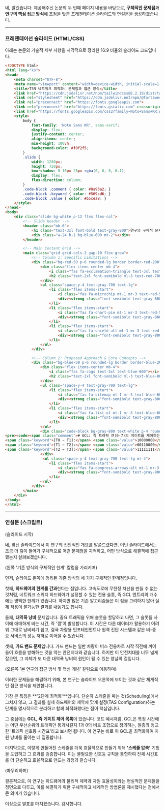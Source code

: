 네, 알겠습니다. 제공해주신 논문의 두 번째 페이지 내용을 바탕으로, **구체적인 문제점**과 **연구의 핵심 접근 방식**에 초점을 맞춘 프레젠테이션 슬라이드와 연설문을 생성하겠습니다.

---

### 프레젠테이션 슬라이드 (HTML/CSS)

아래는 논문의 기술적 세부 사항을 시각적으로 정리한 16:9 비율의 슬라이드 코드입니다.

```html
<!DOCTYPE html>
<html lang="ko">
<head>
    <meta charset="UTF-8">
    <meta name="viewport" content="width=device-width, initial-scale=1.0">
    <title>TSN 네트워크 최적화: 문제점과 접근 방식</title>
    <link href="https://cdn.jsdelivr.net/npm/tailwindcss@2.2.19/dist/tailwind.min.css" rel="stylesheet">
    <link rel="stylesheet" href="https://cdn.jsdelivr.net/npm/@fortawesome/fontawesome-free@6.4.0/css/all.min.css">
    <link rel="preconnect" href="https://fonts.googleapis.com">
    <link rel="preconnect" href="https://fonts.gstatic.com" crossorigin>
    <link href="https://fonts.googleapis.com/css2?family=Noto+Sans+KR:wght@300;400;500;700&display=swap" rel="stylesheet">
    <style>
        body {
            font-family: 'Noto Sans KR', sans-serif;
            display: flex;
            justify-content: center;
            align-items: center;
            min-height: 100vh;
            background-color: #f0f2f5;
        }
        .slide {
            width: 1280px;
            height: 720px;
            box-shadow: 0 10px 25px rgba(0, 0, 0, 0.1);
            display: flex;
            flex-direction: column;
        }
        .code-block .comment { color: #8a93a2; }
        .code-block .keyword { color: #569cd6; }
        .code-block .value { color: #b5cea8; }
    </style>
</head>
<body>
    <div class="slide bg-white p-12 flex flex-col">
        <!-- Slide Header -->
        <header class="mb-6">
            <h1 class="text-3xl font-bold text-gray-800">연구의 구체적 문제점과 핵심 접근 방식</h1>
            <div class="w-24 h-1 bg-blue-600 mt-2"></div>
        </header>

        <!-- Main Content Grid -->
        <main class="grid grid-cols-2 gap-10 flex-grow">
            <!-- Column 1: Specific Limitations -->
            <div class="bg-red-50 p-6 rounded-lg border border-red-200">
                <div class="flex items-center mb-4">
                    <i class="fas fa-exclamation-triangle text-3xl text-red-500"></i>
                    <h2 class="text-2xl font-semibold ml-3 text-red-700">기존 방식의 구체적인 한계</h2>
                </div>
                <ul class="space-y-4 text-gray-700 text-lg">
                    <li class="flex items-start">
                        <i class="fas fa-microchip mt-1 mr-3 text-red-500"></i>
                        <div><strong class="font-semibold text-gray-800">하드웨어 한계 간과:</strong> GCL(게이트 제어 목록)에 설정 가능한 슬롯 수는 물리적으로 제한되나, 기존 알고리즘은 이를 무시하는 경우가 많습니다.</div>
                    </li>
                    <li class="flex items-start">
                        <i class="fas fa-chart-pie mt-1 mr-3 text-red-500"></i>
                        <div><strong class="font-semibold text-gray-800">대역폭 낭비 발생:</strong> 슬롯 사이에 활용 불가능한 시간(gap)이 생겨 대역폭이 낭비되고, 이는 인포테인먼트 등 비-중요 트래픽 성능에 악영향을 줍니다.</div>
                    </li>
                    <li class="flex items-start">
                        <i class="fas fa-shield-alt mt-1 mr-3 text-red-500"></i>
                        <div><strong class="font-semibold text-gray-800">가드 밴드(Guard Band) 문제:</strong> 비-중요 트래픽의 '침범'을 막는 가드 밴드 역시, 비효율적으로 설정 시 그 자체가 대역폭 낭비의 원인이 됩니다.</div>
                    </li>
                </ul>
            </div>

            <!-- Column 2: Proposed Approach & Core Concepts -->
            <div class="bg-blue-50 p-6 rounded-lg border border-blue-200">
                <div class="flex items-center mb-4">
                    <i class="fas fa-cogs text-3xl text-blue-600"></i>
                    <h2 class="text-2xl font-semibold ml-3 text-blue-800">본 연구의 접근 방식 및 핵심 개념</h2>
                </div>
                <ul class="space-y-4 text-gray-700 text-lg">
                    <li class="flex items-start">
                        <i class="fas fa-sitemap mt-1 mr-3 text-blue-600"></i>
                        <div><strong class="font-semibold text-gray-800">2단계 최적화 접근:</strong> '스케줄링 단계'와 'TAS 설정 단계'를 명시적으로 구분하여, 자원 제약을 초기부터 고려하는 통합적 알고리즘을 설계했습니다.</div>
                    </li>
                    <li class="flex items-start">
                        <i class="fas fa-list-ol mt-1 mr-3 text-blue-600"></i>
                        <div><strong class="font-semibold text-gray-800">핵심 메커니즘 (GCL):</strong> 아래와 같이 GCL을 최적화하여 게이트를 정밀 제어합니다.</div>
                    </li>
                </ul>
                <div class="code-block bg-gray-800 text-white p-4 rounded-md mt-2 text-base">
<pre><code><span class="comment"># GCL: 각 트래픽 큐(0-7)의 게이트를 제어하는 시간표</span>
<span class="keyword">[T0 ~ T1]:</span> <span class="value">10000000</span>  <span class="comment"># 우선순위 7 트래픽만 통과</span>
<span class="keyword">[T1 ~ T2]:</span> <span class="value">00110000</span>  <span class="comment"># 우선순위 5, 4 트래픽 동시 통과 가능</span>
<span class="keyword">[T2 ~ T3]:</span> <span class="value">11111111</span>  <span class="comment"># 모든 게이트 개방 (Strict Priority 경쟁)</span></code></pre>
                </div>
                 <ul class="space-y-4 text-gray-700 text-lg mt-4">
                    <li class="flex items-start">
                        <i class="fas fa-compress-arrows-alt mt-1 mr-3 text-blue-600"></i>
                        <div><strong class="font-semibold text-gray-800">스케줄 압축 기법 활용:</strong> GCL 엔트리 수를 줄이고 대역폭 낭비를 최소화하기 위한 '스케줄 압축' 기법의 효과를 함께 검증합니다.</div>
                    </li>
                </ul>
            </div>
        </main>
    </div>
</body>
</html>
```

---

### 연설문 (스크립트)

(슬라이드 시작)

네, 앞선 슬라이드에서 이 연구의 전반적인 개요를 말씀드렸다면, 이번 슬라이드에서는 조금 더 깊이 들어가 구체적으로 어떤 문제점을 지적하고, 어떤 방식으로 해결책에 접근했는지 살펴보겠습니다.

(왼쪽 '기존 방식의 구체적인 한계' 칼럼을 가리키며)

먼저, 슬라이드 왼쪽에 정리된 기존 방식의 세 가지 구체적인 한계점입니다.

첫째, **하드웨어의 한계를 간과**한다는 점입니다. 고속도로에 무한정 차선을 만들 수 없는 것처럼, 네트워크 스위치 하드웨어가 설정할 수 있는 전용 슬롯, 즉 GCL 엔트리의 개수에는 명백한 한계가 있습니다. 하지만 많은 기존 알고리즘들은 이 점을 고려하지 않아 실제 적용이 불가능한 결과를 내놓기도 합니다.

둘째, **대역폭 낭비** 문제입니다. 중요 트래픽을 위해 슬롯을 할당하고 나면, 그 슬롯들 사이에 애매하게 비는 시간, 즉 '갭'이 발생합니다. 이 시간은 다른 데이터가 활용하기 어려워 그대로 낭비되기 쉽고, 결국 차량용 인포테인먼트나 원격 진단 시스템과 같은 비-중요 서비스의 성능 저하로 이어질 수 있습니다.

셋째, **가드 밴드 문제**입니다. 가드 밴드는 일반 차량이 버스 전용차로 시작 직전에 끼어들어 흐름을 방해하는 것을 막는 안전지대와 같습니다. 하지만 이 안전지대를 너무 넓게 잡으면, 그 자체가 또 다른 대역폭 낭비의 원인이 될 수 있는 양날의 검입니다.

(오른쪽 '본 연구의 접근 방식 및 핵심 개념' 칼럼으로 이동하며)

이러한 문제들을 해결하기 위해, 본 연구는 슬라이드 오른쪽에 보이는 것과 같은 체계적인 접근 방식을 제안합니다.

가장 큰 특징은 **'2단계 최적화'**입니다. 단순히 스케줄을 짜는 것(Scheduling)에서 그치지 않고, 그 결과를 실제 하드웨어의 제약에 맞게 설정(TAS Configuration)하는 단계를 명시적으로 분리하고 함께 최적화했다는 점이 핵심입니다.

그 중심에는 **GCL, 즉 게이트 제어 목록**이 있습니다. 코드 예시처럼, GCL은 특정 시간에는 어떤 우선순위의 트래픽만 통과시킬지 1과 0의 비트 조합으로 정의하는, 일종의 정교한 '트래픽 신호등 시간표'라고 보시면 됩니다. 이 연구는 바로 이 GCL을 최적화하여 자원 낭비를 줄이는 데 집중합니다.

마지막으로, 이렇게 만들어진 스케줄을 더욱 효율적으로 만들기 위해 **'스케줄 압축'** 기법을 도입하고 그 효과를 검증합니다. 이는 불필요한 신호등 규칙을 통합하여 전체 시간표를 더 단순하고 효율적으로 만드는 과정과 같습니다.

(마무리하며)

결론적으로, 이 연구는 하드웨어의 물리적 제약과 자원 효율성이라는 현실적인 문제들을 정면으로 다루고, 이를 해결하기 위한 구체적이고 체계적인 방법론을 제시했다는 점에서 큰 의미가 있습니다.

이상으로 발표를 마치겠습니다. 감사합니다.
